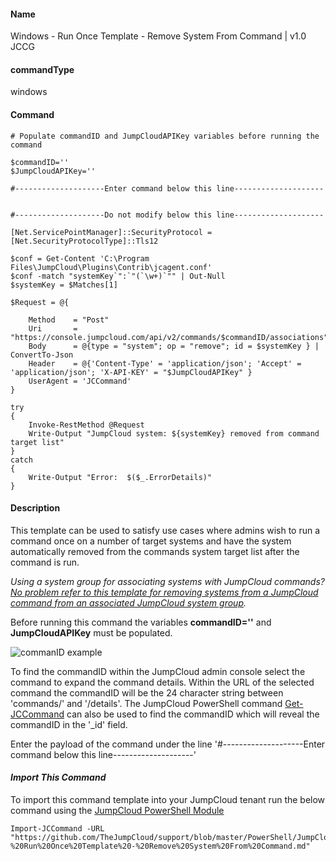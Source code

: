 #### Name

Windows - Run Once Template - Remove System From Command | v1.0 JCCG

#### commandType

windows

#### Command

```
# Populate commandID and JumpCloudAPIKey variables before running the command

$commandID=''
$JumpCloudAPIKey=''

#--------------------Enter command below this line--------------------


#--------------------Do not modify below this line--------------------

[Net.ServicePointManager]::SecurityProtocol = [Net.SecurityProtocolType]::Tls12

$conf = Get-Content 'C:\Program Files\JumpCloud\Plugins\Contrib\jcagent.conf'
$conf -match "systemKey`":`"(`\w+)`"" | Out-Null
$systemKey = $Matches[1]

$Request = @{

    Method    = "Post"
    Uri       = "https://console.jumpcloud.com/api/v2/commands/$commandID/associations"
    Body      = @{type = "system"; op = "remove"; id = $systemKey } | ConvertTo-Json
    Header    = @{'Content-Type' = 'application/json'; 'Accept' = 'application/json'; 'X-API-KEY' = "$JumpCloudAPIKey" }
    UserAgent = 'JCCommand'
}

try
{
    Invoke-RestMethod @Request
    Write-Output "JumpCloud system: ${systemKey} removed from command target list"
}
catch
{
    Write-Output "Error:  $($_.ErrorDetails)"
}

```

#### Description

This template can be used to satisfy use cases where admins wish to run a command once on a number of target systems and have the system automatically removed from the commands system target list after the command is run.

*Using a system group for associating systems with JumpCloud commands? [No problem refer to this template for removing systems from a JumpCloud command from an associated JumpCloud system group]().*

Before running this command the variables **commandID=''** and **JumpCloudAPIKey** must be populated.

![commanID example](https://github.com/TheJumpCloud/support/blob/master/PowerShell/JumpCloud%20Commands%20Gallery/Files/commandID.png?raw=true)

To find the commandID within the JumpCloud admin console select the command to expand the command details. Within the URL of the selected command the commandID will be the 24 character string between 'commands/' and '/details'. The JumpCloud PowerShell command [Get-JCCommand](https://github.com/TheJumpCloud/support/wiki/Get-JCCommand) can also be used to find the commandID which will reveal the commandID in the '_id' field.

Enter the payload of the command under the line '#--------------------Enter command below this line--------------------'

#### *Import This Command*

To import this command template into your JumpCloud tenant run the below command using the [JumpCloud PowerShell Module](https://github.com/TheJumpCloud/support/wiki/Installing-the-JumpCloud-PowerShell-Module)

```
Import-JCCommand -URL "https://github.com/TheJumpCloud/support/blob/master/PowerShell/JumpCloud%20Commands%20Gallery/Windows%20Commands/Windows%20-%20Run%20Once%20Template%20-%20Remove%20System%20From%20Command.md"
```
